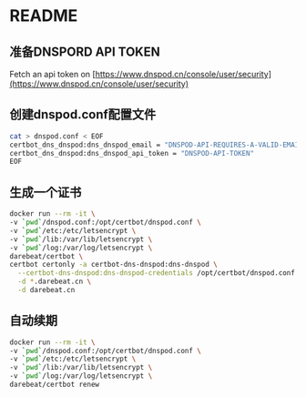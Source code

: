 # README

## 准备DNSPORD API TOKEN
Fetch an api token on [https://www.dnspod.cn/console/user/security](https://www.dnspod.cn/console/user/security)

## 创建dnspod.conf配置文件

```sh
cat > dnspod.conf < EOF
certbot_dns_dnspod:dns_dnspod_email = "DNSPOD-API-REQUIRES-A-VALID-EMAIL"
certbot_dns_dnspod:dns_dnspod_api_token = "DNSPOD-API-TOKEN"
EOF
```

## 生成一个证书

```sh
docker run --rm -it \
-v `pwd`/dnspod.conf:/opt/certbot/dnspod.conf \
-v `pwd`/etc:/etc/letsencrypt \
-v `pwd`/lib:/var/lib/letsencrypt \
-v `pwd`/log:/var/log/letsencrypt \
darebeat/certbot \
certbot certonly -a certbot-dns-dnspod:dns-dnspod \
  --certbot-dns-dnspod:dns-dnspod-credentials /opt/certbot/dnspod.conf \
  -d *.darebeat.cn \
  -d darebeat.cn
```

## 自动续期

```sh
docker run --rm -it \
-v `pwd`/dnspod.conf:/opt/certbot/dnspod.conf \
-v `pwd`/etc:/etc/letsencrypt \
-v `pwd`/lib:/var/lib/letsencrypt \
-v `pwd`/log:/var/log/letsencrypt \
darebeat/certbot renew
```